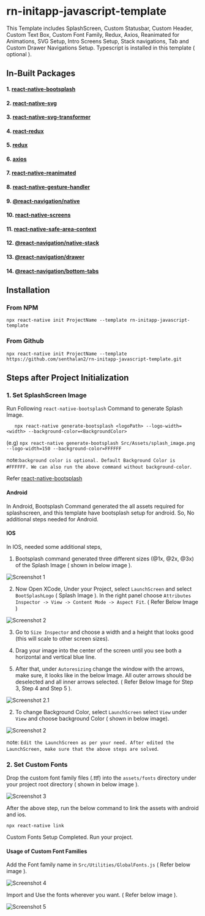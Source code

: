 # rn-initapp-javascript-template
This Template includes SplashScreen, Custom Statusbar, Custom Header, Custom Text Box, Custom Font Family,  Redux, Axios, Reanimated for Animations, SVG Setup, Intro Screens Setup, Stack navigations, Tab and Custom Drawer Navigations Setup. Typescript is installed in this template ( optional ).

## In-Built Packages

#### 1.  [react-native-bootsplash](https://www.npmjs.com/package/react-native-bootsplash)
#### 2.  [react-native-svg](https://www.npmjs.com/package/react-native-svg)
#### 3.  [react-native-svg-transformer](https://www.npmjs.com/package/react-native-svg-transformer)
#### 4.  [react-redux](https://www.npmjs.com/package/react-redux)
#### 5.  [redux](https://www.npmjs.com/package/redux)
#### 6.  [axios](https://axios-http.com/)
#### 7.  [react-native-reanimated](https://docs.swmansion.com/react-native-reanimated/)
#### 8.  [react-native-gesture-handler](https://docs.swmansion.com/react-native-gesture-handler/)
#### 9.  [@react-navigation/native](https://reactnavigation.org/)
#### 10.  [react-native-screens](https://www.npmjs.com/package/react-native-screens)
#### 11. [react-native-safe-area-context](https://www.npmjs.com/package/react-native-safe-area-context)
#### 12. [@react-navigation/native-stack](https://reactnavigation.org/docs/native-stack-navigator/)
#### 13. [@react-navigation/drawer](https://reactnavigation.org/docs/drawer-based-navigation/)
#### 14. [@react-navigation/bottom-tabs](https://reactnavigation.org/docs/bottom-tab-navigator/)

## Installation

### From NPM
    npx react-native init ProjectName --template rn-initapp-javascript-template

### From Github
    npx react-native init ProjectName --template https://github.com/senthalan2/rn-initapp-javascript-template.git

## Steps after Project Initialization
  ### 1. Set SplashScreen Image
  
  Run Following ```react-native-bootsplash``` Command to generate Splash Image.
    
       npx react-native generate-bootsplash <logoPath> --logo-width=<width> --background-color=<BackgroundColor>
  
  (e.g) ```npx react-native generate-bootsplash Src/Assets/splash_image.png --logo-width=150 --background-color=FFFFFF```
  
  note:```background color is optional. Default Background Color is #FFFFFF. We can also run the above command without background-color```.
  
  Refer [react-native-bootsplash](https://www.npmjs.com/package/react-native-bootsplash)
  
  #### Android
  
  In Android, Bootsplash Command generated the all assets required for splashscreen, and this template have bootsplash setup for android. So, No           additional steps needed for Android.
  
  #### IOS
  
  In IOS, needed some additional steps,
  
  1. Bootsplash command generated three different sizes (@1x, @2x, @3x) of the Splash Image ( shown in below image ).
 
  ![Screenshot 1](https://user-images.githubusercontent.com/43330632/160339614-f1b148d7-601d-490e-a778-b92b7fb46f06.png)

  2. Now Open XCode, Under your Project, select ```LaunchScreen``` and select ```BootSplashLogo``` ( Splash Image ). In the right panel choose                ```Attributes Inspector -> View -> Content Mode -> Aspect Fit```. ( Refer Below Image )
  
  ![Screenshot 2](https://user-images.githubusercontent.com/43330632/160341018-b1071616-8380-4cfb-863f-705e392e0db8.png)

  3. Go to ```Size Inspector``` and choose a width and a height that looks good (this will scale to other screen sizes).
  
  4. Drag your image into the center of the screen until you see both a horizontal and vertical blue line.
  
  5. After that, under ```Autoresizing``` change the window with the arrows, make sure, it looks like in the below Image. All outer arrows should be deselected   and all inner arrows selected. ( Refer Below Image for Step 3, Step 4 and Step 5 ).

  ![Screenshot 2.1](https://user-images.githubusercontent.com/43330632/160342037-b1dba55f-3064-4e72-8427-6511f46b165b.png)
 
  2. To change Background Color, select ```LaunchScreen``` select ```View``` under ```View``` and choose background Color ( shown in below image).

  ![Screenshot 2](https://user-images.githubusercontent.com/43330632/160225900-4c93c7f1-a96b-499c-893b-315569d6c25c.png)
  
  note: ```Edit the LaunchScreen as per your need. After edited the LaunchScreen, make sure that the above steps are solved```.
  
  ### 2. Set Custom Fonts
  
  Drop the custom font family files (.ttf) into the ```assets/fonts``` directory under your project root directory ( shown in below image ).
  
  ![Screenshot 3](https://user-images.githubusercontent.com/43330632/160223350-21284c7a-adfb-4411-9f85-da93c7833693.png)
  
  After the above step, run the below command to link the assets with android and ios.
  
    npx react-native link
  
  Custom Fonts Setup Completed. Run your project.
  
  #### Usage of Custom Font Families
  
  Add the Font family name in ```Src/Utilities/GlobalFonts.js``` ( Refer below image ).
  
  ![Screenshot 4](https://user-images.githubusercontent.com/43330632/160224862-a9bb483c-e956-4387-b0cd-c25ab8f58a0a.png)

  Import and Use the fonts wherever you want. ( Refer below image ).
  
  ![Screenshot 5](https://user-images.githubusercontent.com/43330632/160224962-3ac80311-acf7-4917-a752-56faf3776a4e.png)


  






